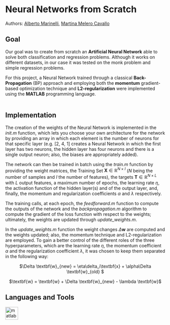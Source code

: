 # Neural Networks from Scratch

Authors: [Alberto Marinelli](https://github.com/AlbertoMarinelli), [Martina Melero Cavallo](https://github.com/mmc185)

## Goal
Our goal was to create from scratch an <b>Artificial Neural Network</b> able to solve both classification and regression problems. Although it works on different datasets, in our case it was tested on the monk problem and simple regression problems.

For this project, a Neural Network trained through a classical <b>Back-Propagation</b> (BP) approach and employing both the <b>momentum</b> gradient-based optimization technique and <b>L2-regularization</b> were implemented using the <b>MATLAB</b> programming language.
<br></br>
## Implementation
The creation of the weights of the Neural Network is implemented in the <em>init.m</em> function, which lets you choose your own architecture for the network by providing an array in which each element is the number of neurons for that specific layer (e.g. [2, 4, 1] creates a Neural Network in which the first layer has two neurons, the hidden layer has four neurons and there is a single output neuron; also, the biases are appropriately added).

The network can then be trained in batch using the <em>train.m</em> function by providing the weight matrices, the Training Set $\textbf{X} \in \mathbb{R}^{N\times I}$ ($N$ being the number of samples and $I$ the number of features), the targets $\textbf{T} \in \mathbb{R}^{N\times L}$ with $L$ output features, a maximum number of epochs, the learning rate $\eta$, the activation function of the hidden layer(s) and of the output layer, and, finally, the momentum and regularization coefficients $\alpha$ and $\lambda$ respectively.

The training calls, at each epoch, the <em>feedforward.m</em> function to compute the outputs of the network and the <em>backpropagation.m</em> algorithm to compute the gradient of the loss function with respect to the weights; ultimately, the weights are updated through <em>update_weights.m</em>. 

In the <em>update_weights.m</em> function the weight changes $\Delta \textbf{w}$ are computed and the weights updated; also, the momentum technique and L2-regularization are employed. To gain a better control of the different roles of the three hyperparameters, which are the learning rate $\eta$, the momentum coefficient $\alpha$ and the regularization coefficient $\lambda$, it was chosen to keep them separated in the following way:
<p align="center">
$\Delta \textbf{w}_{new} = \eta\delta_i\textbf{x} + \alpha\Delta \textbf{w}_{old} $
 </p>
<p align="center">
$\textbf{w} = \textbf{w} + \Delta \textbf{w}_{new} - \lambda \textbf{w}$
</p>
 
## Languages and Tools
<p align="left"> <a href="https://www.mathworks.com/" target="_blank" rel="noreferrer"> <img src="https://upload.wikimedia.org/wikipedia/commons/2/21/Matlab_Logo.png" alt="matlab" width="40" height="40"/> </a></p>
